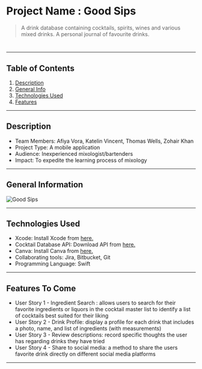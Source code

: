# Project Name : Good Sips 
> A drink database containing cocktails, spirits, wines and various mixed drinks.
> A personal journal of favourite drinks. 
#
---
## Table of Contents
1. [Description](#description)
2. [General Info](#general-information)
3. [Technologies Used](#technologies-used)
4. [Features](#features)
---
## Description<a name="description"></a>
- Team Members: Afiya Vora, Katelin Vincent, Thomas Wells, Zohair Khan
- Project Type: A mobile application
- Audience: Inexperienced mixologist/bartenders 
- Impact: To expedite the learning process of mixology

---
## General Information<a name="general-information"></a>
   
   ![Good Sips](https://bitbucket.org/cs-3398-su22-vulcans/goodsipssu22/downloads/goodsip.png) 

---
## Technologies Used<a name="technologies-used"></a>
- Xcode: Install Xcode from [here.](https://developer.apple.com/xcode/)
- Cocktail Database API: Download API from [here.](https://www.thecocktaildb.com/api.php)
- Canva: Install Canva from [here.](https://www.canva.com/)
- Collaborating tools: Jira, Bitbucket, Git
- Programming Language: Swift

---
## Features To Come<a name="features"></a>
- User Story 1 - Ingredient Search : allows users to search for their favorite ingredients or liquors in the cocktail master list to identify a list of cocktails best suited for their liking
- User Story 2 - Drink Profile: display a profile for each drink that includes a photo, name, and list of ingredients (with measurements)
- User Story 3 - Review descriptions: record specific thoughts the user has regarding drinks they have tried
- User Story 4 - Share to social media: a method to share the users favorite drink directly on different social media platforms

---
